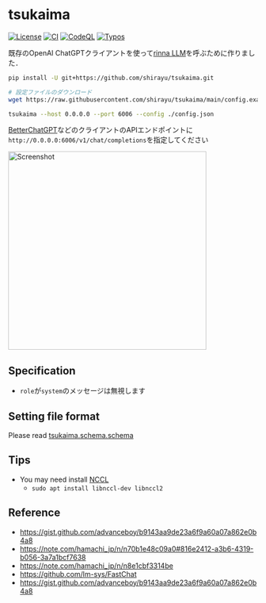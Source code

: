
# tsukaima

[![License](https://img.shields.io/badge/License-AGPL%203.0-blue.svg)](https://github.com/shirayu/tsukaima/blob/main/LICENSE.txt)
[![CI](https://github.com/shirayu/tsukaima/actions/workflows/ci.yml/badge.svg)](https://github.com/shirayu/tsukaima/actions/workflows/ci.yml)
[![CodeQL](https://github.com/shirayu/tsukaima/actions/workflows/codeql-analysis.yml/badge.svg)](https://github.com/shirayu/tsukaima/actions/workflows/codeql-analysis.yml)
[![Typos](https://github.com/shirayu/tsukaima/actions/workflows/typos.yml/badge.svg)](https://github.com/shirayu/tsukaima/actions/workflows/typos.yml)

既存のOpenAI ChatGPTクライアントを使って[rinna LLM](https://huggingface.co/rinna/japanese-gpt-neox-3.6b-instruction-ppo)を呼ぶために作りました．

```bash
pip install -U git+https://github.com/shirayu/tsukaima.git

# 設定ファイルのダウンロード
wget https://raw.githubusercontent.com/shirayu/tsukaima/main/config.example.json -O config.json

tsukaima --host 0.0.0.0 --port 6006 --config ./config.json    
```

[BetterChatGPT](https://github.com/ztjhz/BetterChatGPT)などのクライアントのAPIエンドポイントに``http://0.0.0.0:6006/v1/chat/completions``を指定してください

<img src="https://user-images.githubusercontent.com/963961/243087372-3fca7c13-4225-414f-9f72-e438f30bf661.png" alt="Screenshot" width="400">

## Specification

- `role`が`system`のメッセージは無視します

## Setting file format

Please read [tsukaima.schema.schema](https://github.com/shirayu/tsukaima/blob/main/tsukaima/schema/schema.py)

## Tips

- You may need install [NCCL](https://developer.nvidia.com/nccl/nccl-download)
    - ``sudo apt install libnccl-dev libnccl2``

## Reference

- <https://gist.github.com/advanceboy/b9143aa9de23a6f9a60a07a862e0b4a8>
- <https://note.com/hamachi_jp/n/n70b1e48c09a0#816e2412-a3b6-4319-b056-3a7a1bcf7638>
- <https://note.com/hamachi_jp/n/n8e1cbf3314be>
- <https://github.com/lm-sys/FastChat>
- <https://gist.github.com/advanceboy/b9143aa9de23a6f9a60a07a862e0b4a8>

